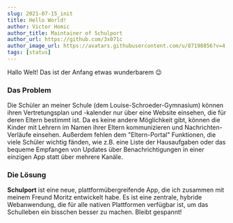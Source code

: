 ```yaml
---
slug: 2021-07-15_init
title: Hello World!
author: Victor Homic
author_title: Maintainer of Schulport
author_url: https://github.com/3x071c
author_image_url: https://avatars.githubusercontent.com/u/87198856?v=4
tags: [status]
---
```


Hallo Welt! Das ist der Anfang etwas wunderbarem 😉

<!--truncate-->

### Das Problem

Die Schüler an meiner Schule (dem Louise-Schroeder-Gymnasium) können ihren Vertretungsplan und -kalender nur über eine Website einsehen, die für deren Eltern bestimmt ist. Da es keine andere Möglichkeit gibt, können die Kinder mit Lehrern im Namen ihrer Eltern kommunizieren und Nachrichten-Verläufe einsehen. Außerdem fehlen dem "Eltern-Portal" Funktionen, die viele Schüler wichtig fänden, wie z.B. eine Liste der Hausaufgaben oder das bequeme Empfangen von Updates über Benachrichtigungen in einer einzigen App statt über mehrere Kanäle.

### Die Lösung

**Schulport** ist eine neue, plattformübergreifende App, die ich zusammen mit meinem Freund Moritz entwickelt habe. Es ist eine zentrale, hybride Webanwendung, die für alle nativen Plattformen verfügbar ist, um das Schulleben ein bisschen besser zu machen. Bleibt gespannt!
